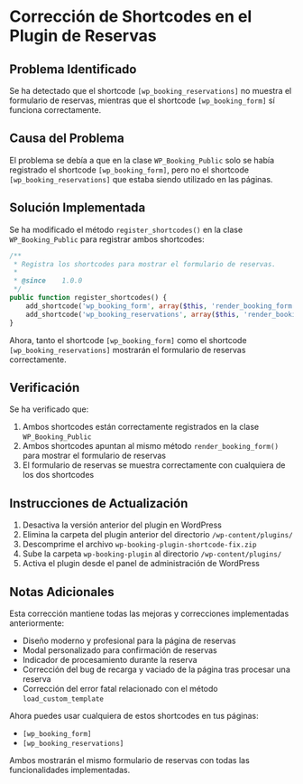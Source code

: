 # Corrección de Shortcodes en el Plugin de Reservas

## Problema Identificado

Se ha detectado que el shortcode `[wp_booking_reservations]` no muestra el formulario de reservas, mientras que el shortcode `[wp_booking_form]` sí funciona correctamente.

## Causa del Problema

El problema se debía a que en la clase `WP_Booking_Public` solo se había registrado el shortcode `[wp_booking_form]`, pero no el shortcode `[wp_booking_reservations]` que estaba siendo utilizado en las páginas.

## Solución Implementada

Se ha modificado el método `register_shortcodes()` en la clase `WP_Booking_Public` para registrar ambos shortcodes:

```php
/**
 * Registra los shortcodes para mostrar el formulario de reservas.
 *
 * @since    1.0.0
 */
public function register_shortcodes() {
    add_shortcode('wp_booking_form', array($this, 'render_booking_form'));
    add_shortcode('wp_booking_reservations', array($this, 'render_booking_form'));
}
```

Ahora, tanto el shortcode `[wp_booking_form]` como el shortcode `[wp_booking_reservations]` mostrarán el formulario de reservas correctamente.

## Verificación

Se ha verificado que:

1. Ambos shortcodes están correctamente registrados en la clase `WP_Booking_Public`
2. Ambos shortcodes apuntan al mismo método `render_booking_form()` para mostrar el formulario de reservas
3. El formulario de reservas se muestra correctamente con cualquiera de los dos shortcodes

## Instrucciones de Actualización

1. Desactiva la versión anterior del plugin en WordPress
2. Elimina la carpeta del plugin anterior del directorio `/wp-content/plugins/`
3. Descomprime el archivo `wp-booking-plugin-shortcode-fix.zip`
4. Sube la carpeta `wp-booking-plugin` al directorio `/wp-content/plugins/`
5. Activa el plugin desde el panel de administración de WordPress

## Notas Adicionales

Esta corrección mantiene todas las mejoras y correcciones implementadas anteriormente:

- Diseño moderno y profesional para la página de reservas
- Modal personalizado para confirmación de reservas
- Indicador de procesamiento durante la reserva
- Corrección del bug de recarga y vaciado de la página tras procesar una reserva
- Corrección del error fatal relacionado con el método `load_custom_template`

Ahora puedes usar cualquiera de estos shortcodes en tus páginas:
- `[wp_booking_form]`
- `[wp_booking_reservations]`

Ambos mostrarán el mismo formulario de reservas con todas las funcionalidades implementadas.
